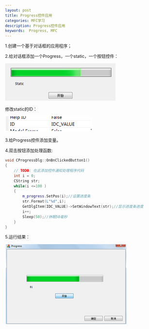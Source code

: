 ```yaml
---
layout: post 
title: Progress控件应用
categories: MFC学习
description: Progress控件应用
keywords:  Progress, MFC
---
```


1.创建一个基于对话框的应用程序；

2.给对话框添加一个Progress，一个static，一个按钮控件：

![](/images/posts/MFC/33.png)

修改static的ID：

![](/images/posts/MFC/34.png)

3.给Progress控件添加变量。

4.双击按钮添加处理函数:

```cpp
void CProgressDlg::OnBnClickedButton1()
{
	// TODO: 在此添加控件通知处理程序代码
	int i = 0;
	CString str;
	while(i <=100 )
	{
		m_progress.SetPos(i);//设置进度条
		str.Format(L"%d",i);
		GetDlgItem(IDC_VALUE)->SetWindowText(str);//显示进度条进度
		i++;
		Sleep(50);//休眠50毫秒
	}
}
```

5.运行结果：

![](/images/posts/MFC/35.png)
